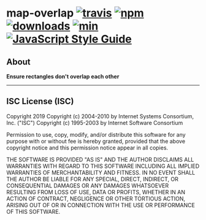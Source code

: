 # map-overlap [![travis][travis-image]][travis-url] [![npm][npm-image]][npm-url] [![downloads][downloads-image]][downloads-url] [![min](https://badgen.net/bundlephobia/min/map-overlap)](https://bundlephobia.com/result?p=map-overlap) [![JavaScript Style Guide](https://img.shields.io/badge/code_style-standard-brightgreen.svg)](https://standardjs.com)

[travis-image]: https://travis-ci.org/regia-corporation/map-overlap.svg?branch=master
[travis-url]: https://travis-ci.org/regia-corporation/map-overlap
[npm-image]: https://img.shields.io/npm/v/map-overlap.svg
[npm-url]: https://npmjs.org/package/map-overlap
[downloads-image]: https://img.shields.io/npm/dm/map-overlap.svg
[downloads-url]: https://www.npmjs.com/package/map-overlap

## About

**Ensure rectangles don't overlap each other**

---

## ISC License (ISC)

Copyright 2019 <S2>
Copyright (c) 2004-2010 by Internet Systems Consortium, Inc. ("ISC")
Copyright (c) 1995-2003 by Internet Software Consortium

Permission to use, copy, modify, and/or distribute this software for any purpose with or without fee is hereby granted, provided that the above copyright notice and this permission notice appear in all copies.

THE SOFTWARE IS PROVIDED "AS IS" AND THE AUTHOR DISCLAIMS ALL WARRANTIES WITH REGARD TO THIS SOFTWARE INCLUDING ALL IMPLIED WARRANTIES OF MERCHANTABILITY AND FITNESS. IN NO EVENT SHALL THE AUTHOR BE LIABLE FOR ANY SPECIAL, DIRECT, INDIRECT, OR CONSEQUENTIAL DAMAGES OR ANY DAMAGES WHATSOEVER RESULTING FROM LOSS OF USE, DATA OR PROFITS, WHETHER IN AN ACTION OF CONTRACT, NEGLIGENCE OR OTHER TORTIOUS ACTION, ARISING OUT OF OR IN CONNECTION WITH THE USE OR PERFORMANCE OF THIS SOFTWARE.
